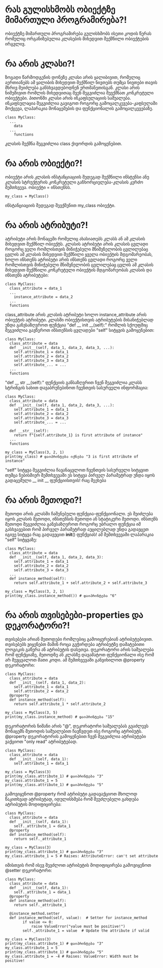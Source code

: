# **რას გულისხმობს ობიექტზე მიმართული პროგრამირება?!**
ობიექტზე მიმართული პროგრამირება გულისხმობს ისეთი კოდის წერას რომელიც ორგანიზებულია კლასების მიხედვით შექმნილი ობიექტების ირგვლივ.

# **რა არის კლასი?!**
ზოგადი წარმოდგენის დონეზე კლასი არის ყალიბივით, რომელიც აერთიანებს ამ ყალიბის მიხედვით შექმნილ ნივთებს თუმცა ნივთები თავის მხრივ შეიძლება განსხვავდებოდნენ ერთმანეთისგან. კლასი არის ნიმუშივით რომლის მიხედვითაც შვენ შეგვიძლია შევქმნათ კონკრეტული ობიექტები.
პითონში კლასი არის ინკაფსულაციის საშუალება. ინკაფსულაცია შეგვიძლია გავიგოთ როგორც გამოცალკევება-კაფსულაში მოქცევა, ლაპარაკია მონაცემების და ფუნქციონალის გამოცალკევებაზე. 

```
class MyClass:
  ...
    data
  ...
    functions
```
კლასის შექმნა შეგვიძლია class ქივორდის გამოყენებით.

# **რა არის ობიექტი?!**
ობიექტი არის კლასის ინსტანციაციის შედეგად შექმნილი ინსტენსი ანუ კლასის სტრუქტურის კონკრეტული განხორციელება-კლასის კერძო შემთხვევა.
ობიექტი = ინსთენსს.
```
my_class = MyClass()
```
ინსტანციაციის შედეგად შევქმენით my_class ობიექტი.

# **რა არის ატრიბუტი?!**
ატრიბუტი არის მონაცემი რომელიც ახასიათებს კლასს ან ამ კლასის მიხედვით შექმნილ ობიექტს.
კლასის ატრიბუტი არის კლასის ცვლადი როგორც ველი რომლისთვის მინიჭებული მნიშვნელობის ცვლილებაც ცვლის ამ კლასის მიხედვით შექმნილი ყველა ობიექტის მდგომარეობას, ხოლო ინსთენს ატრიბუტი არის ინსთენს ცვლადი როგორც ველი რომლისთვის მინიჭებული მნიშვნელობის ცვლილებაც ცვლის ამ კლასის მიხედვით შექმნილი კონკრეტული ობიექტის მდგომარეობას
კლასის და ინსთენს ატრიბუტები:
```
class MyClass:
  class_attribute = data_1
  ...
    instance_attribute = data_2
  ...
  functions
```
class_attribute არის კლასის ატრიბუტი ხოლო instance_attribute არის ობიექტის ატრიბუტი. კლასში ობიექტისთვის ატრიბუტების მისანიჭებლად უნდა განვსაზღვროთ ფუნქცია "def __ init __(self):" რომლის სქოუფშიც შეგვიძლია გავწეროთ ინსთენსის ცვლადები "self" სიტყვის გამოყენებით:
```
class MyClass:
  class_attribute = data
  def __init__(self, data_1, data_2, data_3, ...):
    self.attribute_1 = data_1
    self.attribute_2 = data_2
    self.attribute_3 = data_3
    self.attribute_... = ...
  ...
  functions
```
"def __ str __(self):" ფუნქციის განსაზღვრით ჩვენ შეგვიძლია კლასს სტრინგის სახით დავაბრუნებინოთ ჩვენთვის სასურველი ინფორმაცია:
```
class MyClass:
  class_attribute = data
  def __init__(self, data_1, data_2, data_3, ...):
    self.attribute_1 = data_1
    self.attribute_2 = data_2
    self.attribute_3 = data_3
    self.attribute_... = ...

  def __str__(self):
    return f"{self.attribute_1} is first attribute of instance"
  ...
  functions

my_class = MyClass(3, 2, 1)
print(my_class) # დაიპრინტება იქნება "3 is first attribute of instance"
```

"self" სიტყვა შეგვიძლია ჩავანაცვლოთ ჩვენთვის სასურველი სიტყვით თუმცა ნებისმიერ შემთხვევაში ეს სიტყვა პირველ პარამეტრად უნდა იყოს გადაცემული 
__ init __ ფუნქციისთვის! რაც შეეხება 

# **რა არის მეთოდი?!**
მეთოდი არის კლასში ჩაშენებული ფუნქცია-ფუნქციონალი. ეს შეიძლება იყოს კლასის მეთოდი, ინსთენსის მეთოდი ან სტატიკური მეთოდი.
ინსთენს მეთოდი შეგვიძლია განვსაზღვროთ როგორც უბრალო ფუნქცია იმ გასხვავებით რომ პირველ პარამეტრად აუცილებლად უნდა გადავცეთ იგივე სიტყვა რაც გადავეცით __init__() ფუნქციას! ამ შემთხვევაში ლაპარაკია "self" სიტყვაზე:
```  
class MyClass:
  class_attribute = data
  def __init__(self, data_1, data_2, data_3):
    self.attribute_1 = data_1
    self.attribute_2 = data_2
    self.attribute_3 = data_3
  ...
  def instance_method(self):
    return self.attribute_1 + self.attribute_2 + self.attribute_3

my_class = MyClass(3, 2, 1)
print(my_class.instance_method()) # დაიპრინტება "6"
```
# **რა არის თვისებები-properties და დეკორატორი?!**
თვისებები არიან მეთოდები რომლებიც გამოიყურებიან ატრიბუტებივით. თვისებებს ვიყენებთ მაშინ როცა გვჭირდება ატრიბუტზე დამატებითი ლოგიკის გაწერა ან ატრიბუტის დასეთვა.
დეკორატორი არის საშუალება რომ ფუნქციაზე, მეთოდზე ან კლასზე დავამატოთ ფუნქციონალი ისე რომ არ შევცვალოთ მათი კოდი.
ამ შემთხვევაში განვიხილოთ @property დეკორატორი:
```  
class MyClass:
  class_attribute = data
  def __init__(self, data_1, data_2):
    self.attribute_1 = data_1
    self.attribute_2 = data_2
  @property
  def instance_method(self):
    return self.attribute_1 * self.attribute_2

my_class = MyClass(3, 5)
print(my_class.instance_method) # დაიპრინტება "15"
```
დეკორატორის ნიშანი არის "@", დეკორატორი საშუალებას გვაძლევს მონაცემს მეთოდის საშუალებით ჩავწვდეთ ისე როგორც ატრიბუტს.
@property დეკორატორის გამოყენებით ჩვენ შეგვიძლია ატრიბუტები ვაქციოთ "only read" ატრიბუტებად.
```  
class MyClass:
  class_attribute = data
  def __init__(self, data_1):
    self.attribute_1 = data_1

my_class = MyClass(3)
print(my_class.attribute_1) # დაიპრინტება "3"
my_class.attribute_1 = 5
print(my_class.attribute_1) # დაიპრინტება "5"
```
გამოვიყენოთ @property რომ ატრიბუტი გადავაქციოთ მხოლოდ წაკითხვად ატრიბუტად, იდულისხმება რომ შეუძლებელი გახდება ატრიბუტის მოდიფიცირება:

```
class MyClass:
  class_attribute = data
  def __init__(self, data_1):
    self._attribute_1 = data_1
  @property
  def instance_method(self):
    return self._attribute_1

my_class = MyClass(3)
print(my_class.attribute_1) # დაიპრინტება "3"
my_class.attribute_1 = 5 # Raises: AttributeError: can't set attribute
```
იმისთვის რომ ისევ შევძლოთ ატრიბუტის მოდიფიცირება გამოვიყენოთ @setter დეკორატორი:
```
class MyClass:
  class_attribute = data
  def __init__(self, data_1):
    self._attribute_1 = data_1
  @property
  def instance_method(self):
    return self._attribute_1

  @instance_method.setter
  def instance_method(self, value):  # Setter for instance_method
        if value <= 0:
            raise ValueError("value must be positive!")
        self._attribute_1 = value  # Update the attribute if valid

my_class = MyClass(3)
print(my_class.attribute_1) # დაიპრინტება "3"
my_class.attribute_1 = 5 
print(my_class.attribute_1) # დაიპრინტება "5"
my_class.attribute_1 = -4 # Raises: ValueError: Width must be positive!
```




